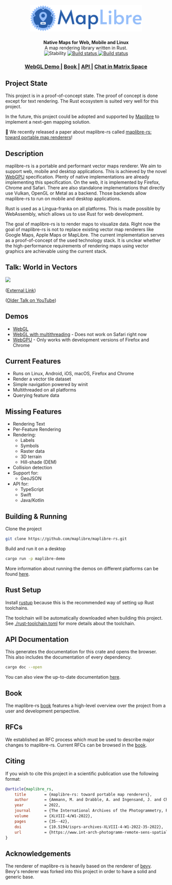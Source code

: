 <h1 style="text-align:center">
  <img width="350px" alt="maplibre-rs" src="./docs/logo/maplibre-rs-with-text.svg">
</h1>

<div style="text-align:center">
  <strong>Native Maps for Web, Mobile and Linux</strong>
</div>
<div style="text-align:center">
  A map rendering library written in Rust.
</div>

<div style="text-align:center">
  <img src="https://img.shields.io/badge/stability-experimental-orange.svg?style=flat-square"
      alt="Stability" />
  <a href="https://github.com/maplibre/maplibre-rs/actions/workflows/on_main_push.yml">
    <img src="https://github.com/maplibre/maplibre-rs/actions/workflows/on_main_push.yml/badge.svg"
        alt="Build status" />
  </a>
  <a href="https://matrix.to/#/#maplibre:matrix.org">
    <img src="https://img.shields.io/static/v1?label=Space&message=%23maplibre&color=blue&logo=matrix"
        alt="Build status" />
  </a>
</div>

<div style="text-align:center">
  <h3>
    <a href="https://webgl.demo.maplibre-rs.maplibre.org">
      WebGL Demo
    </a> |
    <a href="https://maplibre.org/maplibre-rs/docs/book/">
      Book
    </a> |
    <a href="https://maplibre.org/maplibre-rs/docs/api/maplibre/">
      API
    </a> |
    <a href="https://matrix.to/#/#maplibre:matrix.org">
      Chat in Matrix Space
    </a>
  </h3>
</div>

## Project State

This project is in a proof-of-concept state. The proof of concept is done except for text rendering.
The Rust ecosystem is suited very well for this project.

In the future, this project could be adopted and supported by [Maplibre](https://github.com/maplibre) to implement a
next-gen mapping solution.

📰 We recently released a paper about maplibre-rs called [maplibre-rs: toward portable map renderers](https://doi.org/10.5194/isprs-archives-XLVIII-4-W1-2022-35-2022)!

## Description

maplibre-rs is a portable and performant vector maps renderer. We aim to support web, mobile and desktop applications. This
is achieved by the novel [WebGPU](https://www.w3.org/TR/webgpu/) specification. Plenty of native implementations are
already implementing this specification. On the web, it is implemented by Firefox, Chrome and Safari. There are also
standalone implementations that directly use Vulkan, OpenGL or Metal as a backend. Those backends allow maplibre-rs to run on
mobile and desktop applications.

Rust is used as a Lingua-franka on all platforms. This is made possible by WebAssembly, which allows us to use Rust for
web development.

The goal of maplibre-rs is to render maps to visualize data. Right now the goal of maplibre-rs is not to replace existing
vector map renderers like Google Maps, Apple Maps or MapLibre. The current implementation serves as a proof-of-concept
of the used technology stack. It is unclear whether the high-performance requirements of rendering maps using vector
graphics are achievable using the current stack.

## Talk: World in Vectors

[![](https://static.media.ccc.de/media/events/MCH2022/265-6919a16c-0dcf-56af-ae0b-5fe0187bc896_preview.jpg)
](https://media.ccc.de/v/mch2022-265-world-in-vectors-cross-platform-map-rendering-using-rust)


([External Link](https://media.ccc.de/v/mch2022-265-world-in-vectors-cross-platform-map-rendering-using-rust))

([Older Talk on YouTube](https://www.youtube.com/watch?v=KFk8bOtJzCM))

## Demos

- [WebGL](https://webgl.demo.maplibre-rs.maplibre.org)
- [WebGL with multithreading](https://webgl-multithreaded.demo.maplibre-rs.maplibre.org) - Does not work on Safari right now
- [WebGPU](https://webgpu.demo.maplibre-rs.maplibre.org) - Only works with development versions of Firefox and Chrome

## Current Features

* Runs on Linux, Android, iOS, macOS, Firefox and Chrome
* Render a vector tile dataset
* Simple navigation powered by winit
* Multithreaded on all platforms
* Querying feature data

## Missing Features

* Rendering Text
* Per-Feature Rendering
* Rendering:
    * Labels
    * Symbols
    * Raster data
    * 3D terrain
    * Hill-shade (DEM)
* Collision detection
* Support for:
    * GeoJSON
* API for:
    * TypeScript
    * Swift
    * Java/Kotlin

## Building & Running

Clone the project

```bash
git clone https://github.com/maplibre/maplibre-rs.git
```

Build and run it on a desktop

```bash
cargo run -p maplibre-demo
```

More information about running the demos on different platforms can be
found [here](https://maplibre.org/maplibre-rs/docs/book/development-guide/how-to-run.html).

## Rust Setup

Install [rustup](https://rustup.rs/) because this is the recommended way of setting up Rust toolchains.

The toolchain will be automatically downloaded when building this project.
See [./rust-toolchain.toml](./rust-toolchain.toml) for more details about the toolchain.

## API Documentation

This generates the documentation for this crate and opens the browser. This also includes the documentation of every
dependency.

```bash
cargo doc --open
```

You can also view the up-to-date documentation [here](https://maplibre.org/maplibre-rs/docs/api/maplibre/).

## Book

The maplibre-rs [book](https://maplibre.org/maplibre-rs/docs/book/) features a high-level overview over the project from a user and development perspective.

## RFCs

We established an RFC process which must be used to describe major changes to maplibre-rs.
Current RFCs can be browsed in the [book](https://maplibre.org/maplibre-rs/docs/book/rfc/0001-rfc-process.html).


## Citing

If you wish to cite this project in a scientific publication use the following format:

```bibtex
@article{maplibre_rs,
	title        = {maplibre-rs: toward portable map renderers},
	author       = {Ammann, M. and Drabble, A. and Ingensand, J. and Chapuis, B.},
	year         = 2022,
	journal      = {The International Archives of the Photogrammetry, Remote Sensing and Spatial Information Sciences},
	volume       = {XLVIII-4/W1-2022},
	pages        = {35--42},
	doi          = {10.5194/isprs-archives-XLVIII-4-W1-2022-35-2022},
	url          = {https://www.int-arch-photogramm-remote-sens-spatial-inf-sci.net/XLVIII-4-W1-2022/35/2022/}
}
```

## Acknowledgements

The renderer of maplibre-rs is heavily based on the renderer of [bevy](https://bevyengine.org/). Bevy's renderer was 
forked into this project in order to have a solid and generic base.

